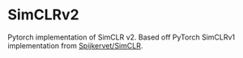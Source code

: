 # SimCLRv2
Pytorch implementation of SimCLR v2. Based off PyTorch SimCLRv1 implementation
from [Spijkervet/SimCLR](https://github.com/Spijkervet/SimCLR).

